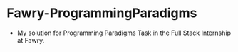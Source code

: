 ﻿# Fawry-ProgrammingParadigms
- My solution for Programming Paradigms Task in the Full Stack Internship at Fawry.
